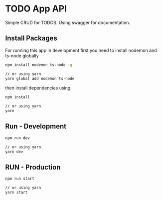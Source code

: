 # TODO App API
Simple CRUD for TODOS. Using swagger for documentation.

## Install Packages
For running this app in development first you need to install nodemon and ts-node globally
```bash
npm install nodemon ts-node -g

// or using yarn
yarn global add nodemon ts-node
```

then install dependencies using
```bash
npm install

// or using yarn
yarn
```

## Run - Development
```bash
npm run dev

// or using yarn
yarn dev
```

## RUN - Production
```bash
npm run start

// or using yarn
yarn start
``` 